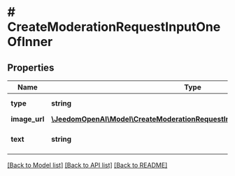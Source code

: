 # # CreateModerationRequestInputOneOfInner

## Properties

Name | Type | Description | Notes
------------ | ------------- | ------------- | -------------
**type** | **string** | Always &#x60;image_url&#x60;. |
**image_url** | [**\JeedomOpenAI\Model\CreateModerationRequestInputOneOfInnerOneOfImageUrl**](CreateModerationRequestInputOneOfInnerOneOfImageUrl.md) |  |
**text** | **string** | A string of text to classify. |

[[Back to Model list]](../../README.md#models) [[Back to API list]](../../README.md#endpoints) [[Back to README]](../../README.md)
